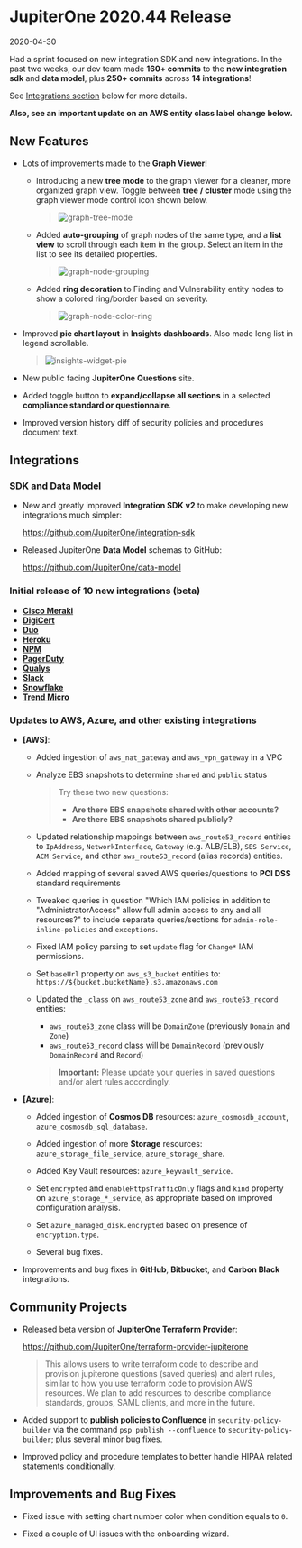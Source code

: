# JupiterOne 2020.44 Release

2020-04-30

Had a sprint focused on new integration SDK and new integrations. In the past
two weeks, our dev team made **160+ commits** to the **new integration sdk** and
**data model**, plus **250+ commits** across **14 integrations**!

See [Integrations section](#integrations) below for more details.

**Also, see an important update on an AWS entity class label change below.**

## New Features

- Lots of improvements made to the **Graph Viewer**!

  - Introducing a new **tree mode** to the graph viewer for a cleaner, more
    organized graph view. Toggle between **tree / cluster** mode using the
    graph viewer mode control icon shown below.

    > ![graph-tree-mode](../assets/graph-tree-mode.png)

  - Added **auto-grouping** of graph nodes of the same type, and a **list view**
    to scroll through each item in the group. Select an item in the list to see
    its detailed properties.

    > ![graph-node-grouping](../assets/graph-node-grouping.png)

  - Added **ring decoration** to Finding and Vulnerability entity nodes to show
    a colored ring/border based on severity.

    > ![graph-node-color-ring](../assets/graph-node-color-ring.png)

- Improved **pie chart layout** in **Insights dashboards**. Also made long list
  in legend scrollable.

  > ![insights-widget-pie](../assets/insights-widget-pie-chart.png)

- New public facing **JupiterOne Questions** site.

- Added toggle button to **expand/collapse all sections** in a
  selected **compliance standard or questionnaire**.

- Improved version history diff of security policies and procedures document
  text.

## Integrations

### SDK and Data Model

- New and greatly improved **Integration SDK v2** to make developing new
  integrations much simpler:

  <https://github.com/JupiterOne/integration-sdk>

- Released JupiterOne **Data Model** schemas to GitHub:

  <https://github.com/JupiterOne/data-model>

### Initial release of 10 new integrations (beta)

- [**Cisco Meraki**](../APIs_and-integrations/device-management/cisco-meraki.md)
- [**DigiCert**](../docs/integrations/digicert/digicert.md)
- [**Duo**](../docs/integrations/duo/duo.md)
- [**Heroku**](../docs/integrations/heroku/heroku.md)
- [**NPM**](../docs/integrations/npm/npm.md)
- [**PagerDuty**](../docs/integrations/pagerduty/pagerduty.md)
- [**Qualys**](../docs/integrations/qualys/qualys.md)
- [**Slack**](../docs/integrations/slack/slack.md)
- [**Snowflake**](../docs/integrations/snowflake/snowflake.md)
- [**Trend Micro**](../docs/integrations/trend-micro/index.md)

### Updates to AWS, Azure, and other existing integrations

- **[AWS]**:

  - Added ingestion of `aws_nat_gateway` and `aws_vpn_gateway` in a VPC
  - Analyze EBS snapshots to determine `shared` and `public` status

    > Try these two new questions:
    >
    > - **Are there EBS snapshots shared with other accounts?**
    > - **Are there EBS snapshots shared publicly?**

  - Updated relationship mappings between `aws_route53_record` entities to
    `IpAddress`, `NetworkInterface`, `Gateway` (e.g. ALB/ELB), `SES Service`,
    `ACM Service`, and other `aws_route53_record` (alias records) entities.

  - Added mapping of several saved AWS queries/questions to **PCI DSS** standard
    requirements

  - Tweaked queries in question "Which IAM policies in addition to
    "AdministratorAccess" allow full admin access to any and all resources?" to
    include separate queries/sections for `admin-role-inline-policies` and
    `exceptions`.

  - Fixed IAM policy parsing to set `update` flag for `Change*` IAM permissions.

  - Set `baseUrl` property on `aws_s3_bucket` entities to:
    `https://${bucket.bucketName}.s3.amazonaws.com`

  - Updated the `_class` on `aws_route53_zone` and `aws_route53_record` entities:

    - `aws_route53_zone` class will be `DomainZone` (previously `Domain` and `Zone`)
    - `aws_route53_record` class will be `DomainRecord` (previously `DomainRecord` and `Record`)

    > **Important:** Please update your queries in saved questions and/or alert rules accordingly.

- **[Azure]**:

  - Added ingestion of **Cosmos DB** resources: `azure_cosmosdb_account`,
    `azure_cosmosdb_sql_database`.

  - Added ingestion of more **Storage** resources: `azure_storage_file_service`,
    `azure_storage_share`.

  - Added Key Vault resources: `azure_keyvault_service`.

  - Set `encrypted` and `enableHttpsTrafficOnly` flags and `kind` property on
    `azure_storage_*_service`, as appropriate based on improved configuration
    analysis.

  - Set `azure_managed_disk.encrypted` based on presence of `encryption.type`.

  - Several bug fixes.

- Improvements and bug fixes in **GitHub**, **Bitbucket**, and **Carbon Black**
  integrations.

## Community Projects

- Released beta version of **JupiterOne Terraform Provider**:

  <https://github.com/JupiterOne/terraform-provider-jupiterone>

  > This allows users to write terraform code to describe and provision
  > jupiterone questions (saved queries) and alert rules, similar to how you use
  > terraform code to provision AWS resources. We plan to add resources to
  > describe compliance standards, groups, SAML clients, and more in the future.

- Added support to **publish policies to Confluence** in
  `security-policy-builder` via the command `psp publish --confluence` to
  `security-policy-builder`; plus several minor bug fixes.

- Improved policy and procedure templates to better handle HIPAA related
  statements conditionally.

## Improvements and Bug Fixes

- Fixed issue with setting chart number color when condition equals to `0`.

- Fixed a couple of UI issues with the onboarding wizard.
